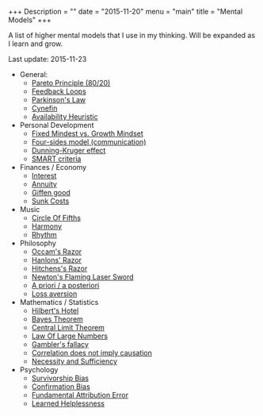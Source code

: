 +++
Description = ""
date = "2015-11-20"
menu = "main"
title = "Mental Models"
+++

A list of higher mental models that I use in my thinking. Will be expanded as I learn and grow.

Last update: 2015-11-23

- General:
  - [Pareto Principle (80/20)](https://en.wikipedia.org/wiki/Pareto_principle)
  - [Feedback Loops](https://en.wikipedia.org/wiki/Feedback)
  - [Parkinson's Law](https://en.wikipedia.org/wiki/Parkinson%27s_law)
  - [Cynefin](https://en.wikipedia.org/wiki/Cynefin)
  - [Availability Heuristic](https://en.wikipedia.org/wiki/Availability_heuristic)
- Personal Development
  - [Fixed Mindest vs. Growth Mindset](https://sivers.org/mindset)
  - [Four-sides model (communication)](https://en.wikipedia.org/wiki/Four-sides_model)
  - [Dunning-Kruger effect](https://en.wikipedia.org/wiki/Dunning%E2%80%93Kruger_effect)
  - [SMART criteria](https://en.wikipedia.org/wiki/SMART_criteria)
- Finances / Economy
  - [Interest](https://en.wikipedia.org/wiki/Interest)
  - [Annuity](https://en.wikipedia.org/wiki/Annuity)
  - [Giffen good](https://en.wikipedia.org/wiki/Giffen_good)
  - [Sunk Costs](https://en.wikipedia.org/wiki/Sunk_costs)
- Music
  - [Circle Of Fifths](https://en.wikipedia.org/wiki/Circle_of_fifths)
  - [Harmony](https://en.wikipedia.org/wiki/Harmony)
  - [Rhythm](https://en.wikipedia.org/wiki/Rhythm)
- Philosophy
  - [Occam's Razor](https://en.wikipedia.org/wiki/Occam%27s_razor)
  - [Hanlons' Razor](https://en.wikipedia.org/wiki/Hanlon%27s_razor)
  - [Hitchens's Razor](https://en.wikipedia.org/wiki/Hitchens%27s_razor)
  - [Newton's Flaming Laser Sword](https://en.wikipedia.org/wiki/Mike_Alder#Newton.27s_flaming_laser_sword)
  - [A priori / a posteriori](https://en.wikipedia.org/wiki/A_priori_and_a_posteriori)
  - [Loss aversion](https://en.wikipedia.org/wiki/Loss_aversion)
- Mathematics / Statistics
  - [Hilbert's Hotel](https://en.wikipedia.org/wiki/Hilbert%27s_paradox_of_the_Grand_Hotel)
  - [Bayes Theorem](https://en.wikipedia.org/wiki/Bayes%27_theorem)
  - [Central Limit Theorem](https://en.wikipedia.org/wiki/Central_limit_theorem)
  - [Law Of Large Numbers](https://en.wikipedia.org/wiki/Law_of_large_numbers)
  - [Gambler's fallacy](https://en.wikipedia.org/wiki/Gambler%27s_fallacy)
  - [Correlation does not imply causation](https://en.wikipedia.org/wiki/Correlation_does_not_imply_causation)
  - [Necessity and Sufficiency](https://en.wikipedia.org/wiki/Necessity_and_sufficiency)
- Psychology
  - [Survivorship Bias](https://en.wikipedia.org/wiki/Survivorship_bias)
  - [Confirmation Bias](https://en.wikipedia.org/wiki/Confirmation_bias)
  - [Fundamental Attribution Error](https://en.wikipedia.org/wiki/Fundamental_attribution_error)
  - [Learned Helplessness](https://www.youtube.com/watch?v=YMPzDiraNnA)


